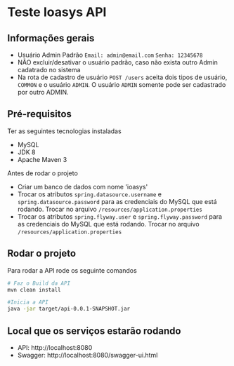 # Teste Ioasys API

## Informações gerais

- Usuário Admin Padrão `Email: admin@email.com` `Senha: 12345678`
- NÃO excluir/desativar o usuário padrão, caso não exista outro Admin cadatrado no sistema
- Na rota de cadastro de usuário `POST /users` aceita dois tipos de usuário, `COMMON` e o usuário `ADMIN`. O usuário `ADMIN` somente pode ser cadastrado por outro ADMIN.

## Pré-requisitos
Ter as seguintes tecnologias instaladas
- MySQL
- JDK 8
- Apache Maven 3

Antes de rodar o projeto
- Criar um banco de dados com nome 'ioasys'
- Trocar os atributos `spring.datasource.username` e `spring.datasource.password` para as credenciais do MySQL que está rodando. Trocar no arquivo `/resources/application.properties`
- Trocar os atributos `spring.flyway.user` e `spring.flyway.password` para as credenciais do MySQL que está rodando. Trocar no arquivo `/resources/application.properties`

## Rodar o projeto

Para rodar a API rode os seguinte comandos
```bash
# Faz o Build da API
mvn clean install

#Inicia a API
java -jar target/api-0.0.1-SNAPSHOT.jar
```
## Local que os serviços estarão rodando
- API: http://localhost:8080
- Swagger: http://localhost:8080/swagger-ui.html
